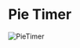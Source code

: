# Pie Timer
![PieTimer](https://github.com/UKVeteran/Pie-Timer/assets/39216339/adb8445f-4e32-4654-916a-2bdd9277288f)
